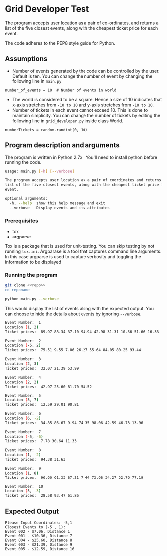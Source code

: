 # Grid Developer Test
The program accepts user location as a pair of co-ordinates, and returns a list of the five closest events, along with the cheapest ticket price for each event.

The code adheres to the PEP8 style guide for Python.

## Assumptions
* Number of events generated by the code can be controlled by the user. Default is ten. You can change the number of event by changing the following line in `main.py`
```{python}
number_of_events = 10  # Number of events in world
```
* The world is considered to be a square. Hence a size of 10 indicates that x-axis stretches from `-10 to 10` and y-axis stretches from `-10 to 10`.
* Number of tickets in each event cannot exceed 10. This is done to maintain simplicity. You can change the number of tickets by editing the following line in `grid_developer.py` inside class World.

```{python}
numberTickets = random.randint(0, 10)
```
## Program description and arguments
The program is written in Python 2.7x . You'll need to install python before running the code.
```sh
usage: main.py [-h] [--verbose]

The program accepts user location as a pair of coordinates and returns a
list of the five closest events, along with the cheapest ticket price for each
event.

optional arguments:
  -h, --help  show this help message and exit
  --verbose   Display events and its attributes
```
### Prerequisites
* tox
* argparse

Tox is a package that is used for unit-testing. You can skip testing by not running `tox.ini`. Argparase is a tool that captures command line arguments. In this case argparse is used to capture verbosity and toggling the information to be displayed

### Running the program

```sh
git clone <<repo>>
cd reponame
```

```sh
python main.py --verbose
```
This would display the list of events along with the expected output. You can choose to hide the details about events by ignoring `--verbose`.

```sh
Event Number:  1
Location (1, 2)
Ticket prices:  89.97 88.34 37.10 94.94 42.98 31.31 10.36 51.66 16.33

Event Number:  2
Location (-5, 2)
Ticket prices:  75.51 9.55 7.06 26.27 55.64 84.05 80.25 93.44

Event Number:  3
Location (2, 3)
Ticket prices:  32.07 21.39 53.99

Event Number:  4
Location (2, 2)
Ticket prices:  42.97 25.60 81.70 58.52

Event Number:  5
Location (5, 7)
Ticket prices:  12.59 29.01 90.81

Event Number:  6
Location (6, -2)
Ticket prices:  34.85 86.67 9.94 74.35 98.06 42.59 46.73 13.96

Event Number:  7
Location (-5, -6)
Ticket prices:  7.78 30.64 11.33

Event Number:  8
Location (1, -2)
Ticket prices:  94.38 31.63

Event Number:  9
Location (1, 8)
Ticket prices:  96.60 61.33 87.21 7.44 73.68 34.27 32.76 77.19

Event Number:  10
Location (5, -3)
Ticket prices:  28.58 93.47 61.86
```

## Expected Output

```{python, engine='sh'}
Please Input Coordinates: -5,1
Closest Events to (-5 , 1):
Event 002 - $7.06, Distance 1
Event 001 - $10.36, Distance 7
Event 004 - $25.60, Distance 8
Event 003 - $21.39, Distance 9
Event 005 - $12.59, Distance 16
```